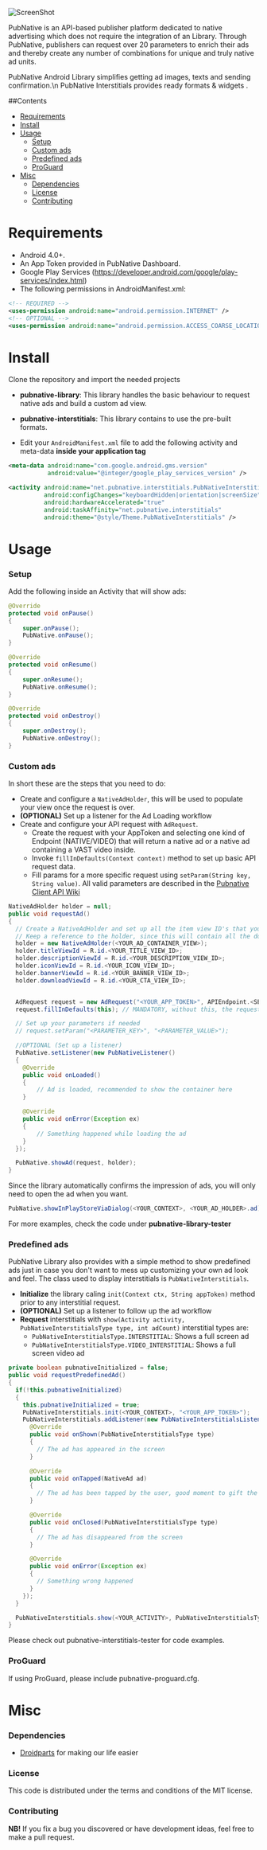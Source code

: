 ![ScreenShot](PNLogo.png)

PubNative is an API-based publisher platform dedicated to native advertising which does not require the integration of an Library.
Through PubNative, publishers can request over 20 parameters to enrich their ads and thereby create any number of combinations for unique and truly native ad units.

PubNative Android Library simplifies getting ad images, texts and sending confirmation.\n
PubNative Interstitials provides ready formats & widgets .

##Contents

* [Requirements](#requirements)
* [Install](#install)
* [Usage](#usage)
  * [Setup](#usage_setup)
  * [Custom ads](#usage_custom)
  * [Predefined ads](#usage_predefined)
  * [ProGuard](#usage_proguard)
* [Misc](#misc)
  * [Dependencies](#misc_dependencies)
  * [License](#misc_license)
  * [Contributing](#misc_contributing)

<a name="requirements"></a>
# Requirements

* Android 4.0+.
* An App Token provided in PubNative Dashboard.
* Google Play Services (https://developer.android.com/google/play-services/index.html)
* The following permissions in AndroidManifest.xml:

```xml
<!-- REQUIRED -->
<uses-permission android:name="android.permission.INTERNET" />
<!-- OPTIONAL -->
<uses-permission android:name="android.permission.ACCESS_COARSE_LOCATION" />
```

<a name="install"></a>
# Install
Clone the repository and import the needed projects

* **pubnative-library**: This library handles the basic behaviour to request native ads and build a custom ad view.
* **pubnative-interstitials**: This library contains to use the pre-built formats.

* Edit your `AndroidManifest.xml` file to add the following activity and meta-data **inside your application tag**

``` xml
<meta-data android:name="com.google.android.gms.version"
           android:value="@integer/google_play_services_version" />

<activity android:name="net.pubnative.interstitials.PubNativeInterstitialsActivity"
          android:configChanges="keyboardHidden|orientation|screenSize"
          android:hardwareAccelerated="true"
          android:taskAffinity="net.pubnative.interstitials"
          android:theme="@style/Theme.PubNativeInterstitials" />
```

<a name="usage"></a>
# Usage

<a name="usage_setup"></a>
### Setup

Add the following inside an Activity that will show ads:
```java
@Override
protected void onPause()
{
	super.onPause();
	PubNative.onPause();
}

@Override
protected void onResume()
{
	super.onResume();
	PubNative.onResume();
}

@Override
protected void onDestroy()
{
	super.onDestroy();
	PubNative.onDestroy();
}
```

<a name="usage_custom"></a>
### Custom ads

In short these are the steps that you need to do:

* Create and configure a `NativeAdHolder`, this will be used to populate your view once the request is over.
* **(OPTIONAL)** Set up a listener for the Ad Loading workflow
* Create and configure your API request with `AdRequest`.
  * Create the request with your AppToken and selecting one kind of Endpoint (NATIVE/VIDEO) that will return a native ad or a native ad containing a VAST video inside.
  * Invoke `fillInDefaults(Context context)` method to set up basic API request data.
  * Fill params for a more specific request using `setParam(String key, String value)`. All valid parameters are described in the [Pubnative Client API Wiki](https://pubnative.atlassian.net/wiki/display/PUB/Client+API#ClientAPI-3.Request)

```java
NativeAdHolder holder = null;
public void requestAd()
{
  // Create a NativeAdHolder and set up all the item view ID's that you need
  // Keep a reference to the holder, since this will contain all the downloaded info
  holder = new NativeAdHolder(<YOUR_AD_CONTAINER_VIEW>);
  holder.titleViewId = R.id.<YOUR_TITLE_VIEW_ID>;
  holder.descriptionViewId = R.id.<YOUR_DESCRIPTION_VIEW_ID>;
  holder.iconViewId = R.id.<YOUR_ICON_VIEW_ID>;
  holder.bannerViewId = R.id.<YOUR_BANNER_VIEW_ID>;
  holder.downloadViewId = R.id.<YOUR_CTA_VIEW_ID>;


  AdRequest request = new AdRequest("<YOUR_APP_TOKEN>", APIEndpoint.<SELECTED_ENDPOINT>);
  request.fillInDefaults(this); // MANDATORY, without this, the request won't work

  // Set up your parameters if needed
  // request.setParam("<PARAMETER_KEY>", "<PARAMETER_VALUE>");

  //OPTIONAL (Set up a listener)
  PubNative.setListener(new PubNativeListener()
  {
    @Override
    public void onLoaded()
    {
        // Ad is loaded, recommended to show the container here
    }

    @Override
    public void onError(Exception ex)
    {
        // Something happened while loading the ad
    }
  });

  PubNative.showAd(request, holder);
}
```

Since the library automatically confirms the impression of ads, you will only need to open the ad when you want.

```java
PubNative.showInPlayStoreViaDialog(<YOUR_CONTEXT>, <YOUR_AD_HOLDER>.ad);
```

For more examples, check the code under **pubnative-library-tester**

<a name="usage_predefined"></a>
### Predefined ads

PubNative Library also provides with a simple method to show predefined ads just in case you don't want to mess up customizing your own ad look and feel. The class used to display interstitials is `PubNativeInterstitials`.

* **Initialize** the library caling `init(Context ctx, String appToken)` method prior to any interstitial request.
* **(OPTIONAL)** Set up a listener to follow up the ad workflow
* **Request** interstitials with `show(Activity activity, PubNativeInterstitialsType type, int adCount)` interstitial types are:  
  * `PubNativeInterstitialsType.INTERSTITIAL`: Shows a full screen ad
  * `PubNativeInterstitialsType.VIDEO_INTERSTITIAL`: Shows a full screen video ad

```java
private boolean pubnativeInitialized = false;
public void requestPredefinedAd()
{
  if(!this.pubnativeInitialized)
  {
    this.pubnativeInitialized = true;
    PubNativeInterstitials.init(<YOUR_CONTEXT>, "<YOUR_APP_TOKEN>");
    PubNativeInterstitials.addListener(new PubNativeInterstitialsListener(){
      @Override
      public void onShown(PubNativeInterstitialsType type)
      {
        // The ad has appeared in the screen
      }

      @Override
      public void onTapped(NativeAd ad)
      {
        // The ad has been tapped by the user, good moment to gift the user :D
      }

      @Override
      public void onClosed(PubNativeInterstitialsType type)
      {
        // The ad has disappeared from the screen
      }

      @Override
      public void onError(Exception ex)
      {
        // Something wrong happened
      }
    });
  }

  PubNativeInterstitials.show(<YOUR_ACTIVITY>, PubNativeInterstitialsType.<YOUR_SELECTED_TYPE>, <YOUR_REQUEST_AD_COUNT>);
}
```

Please check out pubnative-interstitials-tester for code examples.

<a name="usage_proguard"></a>
### ProGuard

If using ProGuard, please include pubnative-proguard.cfg.

<a name="misc"></a>
# Misc

<a name="misc_dependencies"></a>
### Dependencies

* [Droidparts](https://github.com/yanchenko/droidparts) for making our life easier

<a name="misc_license"></a>
### License

This code is distributed under the terms and conditions of the MIT license.

<a name="misc_contributing"></a>
### Contributing

**NB!** If you fix a bug you discovered or have development ideas, feel free to make a pull request.
